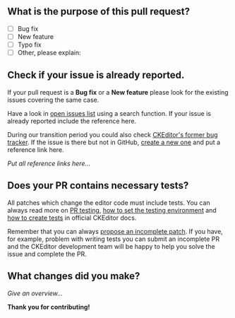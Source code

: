 ## What is the purpose of this pull request?

- [ ] Bug fix
- [ ] New feature
- [ ] Typo fix
- [ ] Other, please explain:

## Check if your issue is already reported.

If your pull request is a **Bug fix** or a **New feature** please look for the existing issues covering the same case.

Have a look in [open issues list](https://github.com/ckeditor/ckeditor-dev/issues) using a search function. If your issue
is already reported include the reference here.

During our transition period you could also check [CKEditor's former bug tracker](https://dev.ckeditor.com). If the issue
is there but not in GitHub, [create a new one](https://github.com/ckeditor/ckeditor-dev/issues/new) and put a reference link here.

*Put all reference links here...*

## Does your PR contains necessary tests?

All patches which change the editor code must include tests. You can always read more
on [PR testing](http://docs.ckeditor.com/#!/guide/dev_contributing_code-section-tests),
[how to set the testing environment](http://docs.ckeditor.com/#!/guide/dev_tests) and
[how to create tests](http://docs.ckeditor.com/#!/guide/dev_tests-section-creating-your-own-test)
in official CKEditor docs.

Remember that you can always [propose an incomplete patch](http://docs.ckeditor.com/#!/guide/dev_contributing_code-section-proposing-incomplete-patches).
If you have, for example, problem with writing tests you can submit an incomplete PR and the CKEditor development team will
be happy to help you solve the issue and complete the PR.

## What changes did you make?

*Give an overview...*

**Thank you for contributing!**
